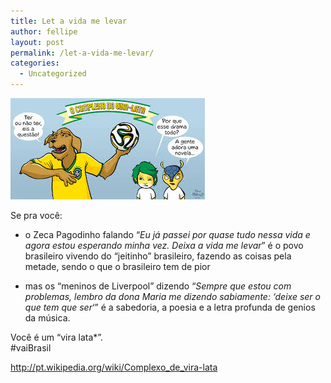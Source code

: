 ```yaml
---
title: Let a vida me levar
author: fellipe
layout: post
permalink: /let-a-vida-me-levar/
categories:
  - Uncategorized
---
```

[<img alt="images" src="/img/posts/2014/07/images.jpeg"  />][1]

Se pra você:  
- o Zeca Pagodinho falando &#8220;*Eu já passei por quase tudo nessa vida e agora estou esperando minha vez. Deixa a vida me levar*&#8221; é o povo brasileiro vivendo do &#8220;jeitinho&#8221; brasileiro, fazendo as coisas pela metade, sendo o que o brasileiro tem de pior

- mas os &#8220;meninos de Liverpool&#8221; dizendo &#8220;*Sempre que estou com problemas, lembro da dona Maria me dizendo sabiamente: &#8216;deixe ser o que tem que ser*&#8216;&#8221; é a sabedoria, a poesia e a letra profunda de genios da música.

Você é um &#8220;vira lata*&#8221;.  
#vaiBrasil

<a href="http://pt.wikipedia.org/wiki/Complexo_de_vira-lata" target="_blank">http://pt.wikipedia.org/wiki/Complexo_de_vira-lata</a>

 [1]: /img/posts/2014/07/images.jpeg